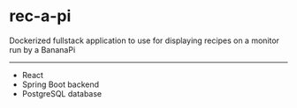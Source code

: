 # rec-a-pi
Dockerized fullstack application to use for displaying recipes on a monitor run by a BananaPi
_______________________
- React
- Spring Boot backend
- PostgreSQL database
